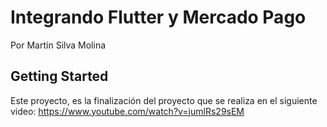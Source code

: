 # Integrando Flutter y Mercado Pago

Por Martín Silva Molina

## Getting Started

Este proyecto, es la finalización del proyecto que se realiza en el siguiente video: 
https://www.youtube.com/watch?v=jumlRs29sEM
